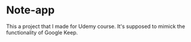 # Note-app
This a project that I made for Udemy course. It's supposed to mimick the functionality of Google Keep.
